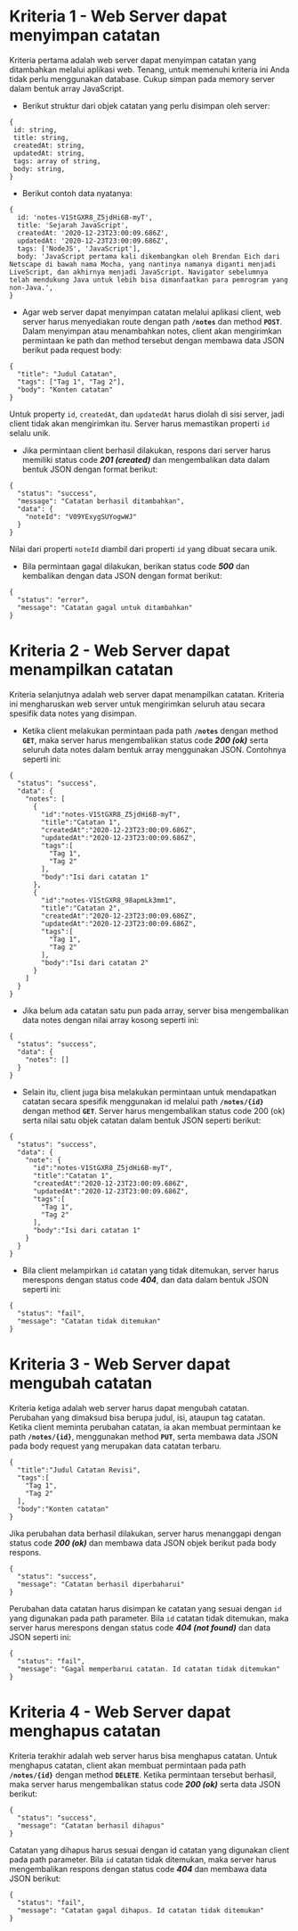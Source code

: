 # Kriteria 1 - Web Server dapat menyimpan catatan

Kriteria pertama adalah web server dapat menyimpan catatan yang ditambahkan melalui aplikasi web. Tenang, untuk memenuhi kriteria ini Anda tidak perlu menggunakan database. Cukup simpan pada memory server dalam bentuk array JavaScript.

- Berikut struktur dari objek catatan yang perlu disimpan oleh server:

```
{
 id: string,
 title: string,
 createdAt: string,
 updatedAt: string,
 tags: array of string,
 body: string,
}
```

- Berikut contoh data nyatanya:

```
{
  id: 'notes-V1StGXR8_Z5jdHi6B-myT',
  title: 'Sejarah JavaScript',
  createdAt: '2020-12-23T23:00:09.686Z',
  updatedAt: '2020-12-23T23:00:09.686Z',
  tags: ['NodeJS', 'JavaScript'],
  body: 'JavaScript pertama kali dikembangkan oleh Brendan Eich dari Netscape di bawah nama Mocha, yang nantinya namanya diganti menjadi LiveScript, dan akhirnya menjadi JavaScript. Navigator sebelumnya telah mendukung Java untuk lebih bisa dimanfaatkan para pemrogram yang non-Java.',
}
```

- Agar web server dapat menyimpan catatan melalui aplikasi client, web server harus menyediakan route dengan path **`/notes`** dan method **`POST`**. Dalam menyimpan atau menambahkan notes, client akan mengirimkan permintaan ke path dan method tersebut dengan membawa data JSON berikut pada request body:

```
{
  "title": "Judul Catatan",
  "tags": ["Tag 1", "Tag 2"],
  "body": "Konten catatan"
}
```

Untuk property `id`, `createdAt`, dan `updatedAt` harus diolah di sisi server,
jadi client tidak akan mengirimkan itu. Server harus memastikan properti `id` selalu unik.

- Jika permintaan client berhasil dilakukan, respons dari server harus memiliki status code **_201 (created)_** dan mengembalikan data dalam bentuk JSON dengan format berikut:

```
{
  "status": "success",
  "message": "Catatan berhasil ditambahkan",
  "data": {
    "noteId": "V09YExygSUYogwWJ"
  }
}
```

Nilai dari properti `noteId` diambil dari properti `id` yang dibuat secara unik.

- Bila permintaan gagal dilakukan, berikan status code **_500_** dan kembalikan dengan data JSON dengan format berikut:

```
{
  "status": "error",
  "message": "Catatan gagal untuk ditambahkan"
}
```

# Kriteria 2 - Web Server dapat menampilkan catatan

Kriteria selanjutnya adalah web server dapat menampilkan catatan. Kriteria ini mengharuskan web server untuk mengirimkan seluruh atau secara spesifik data notes yang disimpan.

- Ketika client melakukan permintaan pada path **`/notes`** dengan method **`GET`**, maka server harus mengembalikan status code **_200 (ok)_** serta seluruh data notes dalam bentuk array menggunakan JSON. Contohnya seperti ini:

```
{
  "status": "success",
  "data": {
    "notes": [
      {
        "id":"notes-V1StGXR8_Z5jdHi6B-myT",
        "title":"Catatan 1",
        "createdAt":"2020-12-23T23:00:09.686Z",
        "updatedAt":"2020-12-23T23:00:09.686Z",
        "tags":[
          "Tag 1",
          "Tag 2"
        ],
        "body":"Isi dari catatan 1"
      },
      {
        "id":"notes-V1StGXR8_98apmLk3mm1",
        "title":"Catatan 2",
        "createdAt":"2020-12-23T23:00:09.686Z",
        "updatedAt":"2020-12-23T23:00:09.686Z",
        "tags":[
          "Tag 1",
          "Tag 2"
        ],
        "body":"Isi dari catatan 2"
      }
    ]
  }
}
```

- Jika belum ada catatan satu pun pada array, server bisa mengembalikan data notes dengan nilai array kosong seperti ini:

```
{
  "status": "success",
  "data": {
    "notes": []
  }
}
```

- Selain itu, client juga bisa melakukan permintaan untuk mendapatkan catatan secara spesifik menggunakan id melalui path **`/notes/{id}`** dengan method **`GET`**. Server harus mengembalikan status code 200 (ok) serta nilai satu objek catatan dalam bentuk JSON seperti berikut:

```
{
  "status": "success",
  "data": {
    "note": {
      "id":"notes-V1StGXR8_Z5jdHi6B-myT",
      "title":"Catatan 1",
      "createdAt":"2020-12-23T23:00:09.686Z",
      "updatedAt":"2020-12-23T23:00:09.686Z",
      "tags":[
        "Tag 1",
        "Tag 2"
      ],
      "body":"Isi dari catatan 1"
    }
  }
}
```

- Bila client melampirkan `id` catatan yang tidak ditemukan, server harus merespons dengan status code **_404_**, dan data dalam bentuk JSON seperti ini:

```
{
  "status": "fail",
  "message": "Catatan tidak ditemukan"
}
```

# Kriteria 3 - Web Server dapat mengubah catatan

Kriteria ketiga adalah web server harus dapat mengubah catatan. Perubahan yang dimaksud bisa berupa judul, isi, ataupun tag catatan. Ketika client meminta perubahan catatan, ia akan membuat permintaan ke path **`/notes/{id}`**, menggunakan method **`PUT`**, serta membawa data JSON pada body request yang merupakan data catatan terbaru.

```
{
  "title":"Judul Catatan Revisi",
  "tags":[
    "Tag 1",
    "Tag 2"
  ],
  "body":"Konten catatan"
}
```

Jika perubahan data berhasil dilakukan, server harus menanggapi dengan status code
**_200 (ok)_** dan membawa data JSON objek berikut pada body respons.

```
{
  "status": "success",
  "message": "Catatan berhasil diperbaharui"
}
```

Perubahan data catatan harus disimpan ke catatan yang sesuai dengan `id` yang digunakan pada path parameter. Bila `id` catatan tidak ditemukan, maka server harus merespons dengan status code **_404 (not found)_** dan data JSON seperti ini:

```
{
  "status": "fail",
  "message": "Gagal memperbarui catatan. Id catatan tidak ditemukan"
}
```

# Kriteria 4 - Web Server dapat menghapus catatan

Kriteria terakhir adalah web server harus bisa menghapus catatan. Untuk menghapus catatan, client akan membuat permintaan pada path **`/notes/{id}`** dengan method **`DELETE`**. Ketika permintaan tersebut berhasil, maka server harus mengembalikan status code **_200 (ok)_** serta data JSON berikut:

```
{
  "status": "success",
  "message": "Catatan berhasil dihapus"
}
```

Catatan yang dihapus harus sesuai dengan id catatan yang digunakan client pada path parameter. Bila `id` catatan tidak ditemukan, maka server harus mengembalikan respons dengan status code **_404_** dan membawa data JSON berikut:

```
{
  "status": "fail",
  "message": "Catatan gagal dihapus. Id catatan tidak ditemukan"
}
```
